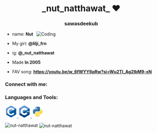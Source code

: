 <h1 align="center"> _nut_natthawat_ ♥</h1>
<h3 align="center">sawasdeekub</h3>
<img align="right" alt="Coding" width="400" src="https://media.tenor.com/K79FG1wPlzUAAAAM/fornite-banana.gif">

- name: **Nut**

- My girl: **@lilji_frn**

- ig: **@_nut_natthawat**

- Made **In 2005**

- FAV song: **https://youtu.be/w_6fWYY6pRw?si=Wu2Tl_Ag2lbM9-xN**

<h3 align="left">Connect with me:</h3>
<p align="left">
</p>

<h3 align="left">Languages and Tools:</h3>
<p align="left"> <a href="https://www.cprogramming.com/" target="_blank" rel="noreferrer"> <img src="https://raw.githubusercontent.com/devicons/devicon/master/icons/c/c-original.svg" alt="c" width="40" height="40"/> </a> <a href="https://www.w3schools.com/cpp/" target="_blank" rel="noreferrer"> <img src="https://raw.githubusercontent.com/devicons/devicon/master/icons/cplusplus/cplusplus-original.svg" alt="cplusplus" width="40" height="40"/> </a> <a href="https://www.python.org" target="_blank" rel="noreferrer"> <img src="https://raw.githubusercontent.com/devicons/devicon/master/icons/python/python-original.svg" alt="python" width="40" height="40"/> </a> </p>

<p><img align="left" src="https://github-readme-stats.vercel.app/api/top-langs?username=nut-natthawat&show_icons=true&locale=en&layout=compact" alt="nut-natthawat" /></p>

<p>&nbsp;<img align="center" src="https://github-readme-stats.vercel.app/api?username=nut-natthawat&show_icons=true&locale=en" alt="nut-natthawat" /></p>

